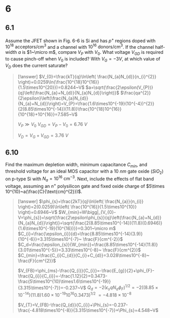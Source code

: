 # 6

## 6.1

Assume the JFET shown in Fig. 6-6 is Si and has $p^{+}$ regions doped with $10^{18}~\text{acceptors}/\text{cm}^{3}$ and a channel with $10^{16}~\text{donors}/\text{cm}^{3}$. If the channel half-width $a$ is $1~\micro m$, compare $V_{P}$ with $V_{0}$. What voltage $V_{GD}$ is required to cause pinch-off when $V_{0}$ is included? With $V_{G}=-3V$, at which value of $V_{D}$ does the current saturate?

> [!answer]
> $V_{0}=\frac{kT}{q}\ln\left( \frac{N_{a}N_{d}}{n_{i}^{2}} \right)=0.0259\ln(\frac{10^{18}10^{16}}{1.5\times10^{20}})=0.8244~V$
> $a=\sqrt{\frac{2\epsilon(V_{P})}{q}\left(\frac{N_{a}+N_{d}}{N_{a}N_{d}}\right)}$
> $\frac{qa^{2}}{2\epsilon}\left(\frac{N_{a}N_{d}}{N_{a}+N_{d}}\right)=V_{P}=\frac{1.6\times10^{-19}(10^{-4})^{2}}{2(8.85\times10^{-14})(11.8)}\frac{10^{18}10^{16}}{10^{18}+10^{16}}=7.585~V$
> 
> $V_{P}\gg V_{0}$
> $V_{GD}=V_{P}-V_{0}=6.76~V$
> 
> $V_{D}=V_{G}+V_{GD}=3.76~V$

## 6.10

Find the maximum depletion width, minimum capacitance $C_{min}$, and threshold voltage for an ideal MOS capacitor with a $10~nm$ gate oxide ($SiO_{2}$) on p-type Si with $N_{a}=10^{16}~\text{cm}^{-3}$. Next, include the effects of flat band voltage, assuming an $n^{+}$ polysilicon gate and fixed oxide charge of $5\times 10^{10}~a(\frac{C}{\text{cm}^{2}})$.

> [!answer]
> $\phi_{s}=\frac{2kT}{q}\ln\left( \frac{N_{a}}{n_{i}} \right)=2(0.0259)\ln\left( \frac{10^{16}}{1.5\times10^{10}} \right)=0.6946~V$
> $W_{min}=W\bigg|_{V_{0}-V=\phi_{s}}=\sqrt{\frac{2\epsilon\phi_{s}}{q}\left(\frac{N_{a}+N_{d}}{N_{a}N_{d}}\right)}=\sqrt{\frac{2(8.85\times10^{-14})(11.8)(0.6946)}{1.6\times10^{-19}(10^{16})}}=0.301~\micro m$
> $C_{i}=\frac{\epsilon_{i}}{d}=\frac{8.85\times10^{-14}(3.9)}{10^{-6}}=3.315\times10^{-7}~ \frac{F}{cm^{-2}}$
> $C_d=\frac{\epsilon_{s}}{W_{min}}=\frac{8.85\times10^{-14}(11.8)}{3.01\times10^{-5}}=3.33\times10^{-8}~ \frac{F}{cm^{2}}$
> $C_{min}=\frac{C_{i}C_{d}}{C_{i}+C_{d}}=3.028\times10^{-8}~ \frac{F}{cm^{2}}$
> 
> $V_{FB}=\phi_{ms}-\frac{Q_{i}}{C_{i}}=-\frac{E_{g}}{2}+\phi_{F}-\frac{Q_{i}}{C_{i}}=-\frac{1.12}{2}+0.3473-\frac{5\times10^{10}\times1.6\times10^{-19}}{3.315\times10^{-7}}=-0.237~V$
> $Q_{d}=-2(\epsilon_{s}qN_{a}\phi_{F})^{1/2}=-2((8.85\times10^{-14})(11.8)1.60\times10^{-19}10^{16}0.3473)^{1/2}$
> $=-4.818\times10^{-8}$
> 
> $V_{T}=V_{FB}-\frac{Q_{d}}{C_{i}}+\Phi_{s}=-0.237-\frac{-4.818\times10^{-8}}{3.315\times10^{-7}}+\Phi_{s}=4.548~V$



